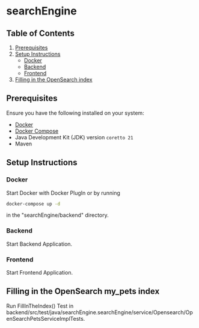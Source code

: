 # searchEngine

## Table of Contents

1. [Prerequisites](#prerequisites)
2. [Setup Instructions](#setup-instructions)
    - [Docker](...)
    - [Backend](#postgresql)
    - [Frontend](#opensearch)
3. [Filling in the OpenSearch index](#filling-in-the-opensearch-index)

## Prerequisites

Ensure you have the following installed on your system:

- [Docker](https://www.docker.com/get-started)
- [Docker Compose](https://docs.docker.com/compose/install/)
- Java Development Kit (JDK) version `coretto 21` 
- Maven

## Setup Instructions

### Docker
Start Docker with Docker PlugIn or by running
```bash
docker-compose up -d
```
in the "searchEngine/backend" directory.

### Backend
Start Backend Application.

### Frontend
Start Frontend Application.

## Filling in the OpenSearch my_pets index
Run FillInTheIndex() Test in backend/src/test/java/searchEngine.searchEngine/service/Opensearch/OpenSearchPetsServiceImplTests.

